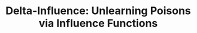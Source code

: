 ---
title: "Delta-Influence: Unlearning Poisons via Influence Functions"
collection: publications
permalink: /publication/delta-influence
excerpt: 'This paper is about the number 1. The number 2 is left for future work.'
venue: 'ATTRIB@NeurIPS 2024'
paperurl: 'https://arxiv.org/abs/2411.13731'
---